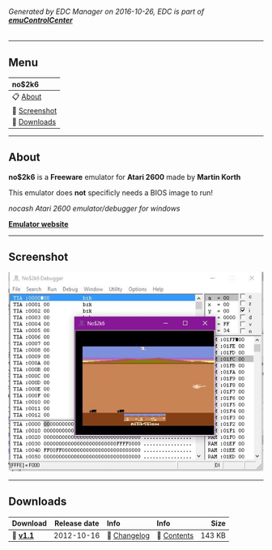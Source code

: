 ###### Generated by EDC Manager on 2016-10-26, EDC is part of [**emuControlCenter**](https://github.com/PhoenixInteractiveNL/emuControlCenter/wiki)
***
## Menu
| **no$2k6** |
|:---------|
| :clipboard: [About](#about) |
| :sunrise: [Screenshot](#screenshot) |
| :floppy_disk: [Downloads](#downloads) |
***
## About
**no$2k6** is a **Freeware** emulator for **Atari 2600** made by **Martin Korth**

This emulator does **not** specificly needs a BIOS image to run!

_nocash Atari 2600 emulator/debugger for windows_

[**Emulator website**](http://problemkaputt.de/index.htm)
***
## Screenshot
![](https://raw.githubusercontent.com/PhoenixInteractiveNL/edc-masterhook/master/downloadhooks/no2k6/no2k6_screen.jpg)
***
## Downloads
| Download | Release date  | Info       | Info       | Size       |
|:---------|:-------------:|:-----------|:-----------|-----------:|
| :floppy_disk: [**v1.1**](https://github.com/PhoenixInteractiveNL/edc-repo0001/raw/master/no2k6/1.1.7z) | 2012-10-16 | :page_facing_up: [Changelog](https://github.com/PhoenixInteractiveNL/edc-repo0001/blob/master/no2k6/1.1_changelog.txt) | :mag_right: [Contents](https://github.com/PhoenixInteractiveNL/edc-repo0001/blob/master/no2k6/1.1_contents.txt) | 143 KB |
